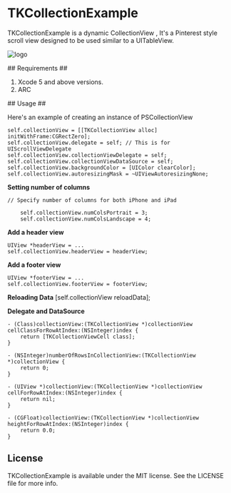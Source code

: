 TKCollectionExample
===================

TKCollectionExample is a dynamic CollectionView , It's a Pinterest style scroll view designed to be used similar to a UITableView.


![logo](http://i.imgur.com/3sqnJkc.png)

## Requirements ##

1) Xcode 5 and above versions.
2) ARC


## Usage ##

Here's an example of creating an instance of PSCollectionView

    self.collectionView = [[TKCollectionView alloc] initWithFrame:CGRectZero];
    self.collectionView.delegate = self; // This is for UIScrollViewDelegate
    self.collectionView.collectionViewDelegate = self;
    self.collectionView.collectionViewDataSource = self;
    self.collectionView.backgroundColor = [UIColor clearColor];
    self.collectionView.autoresizingMask = ~UIViewAutoresizingNone;

**Setting number of columns**

    // Specify number of columns for both iPhone and iPad
    
        self.collectionView.numColsPortrait = 3;
        self.collectionView.numColsLandscape = 4;
   

**Add a header view**

    UIView *headerView = ...
    self.collectionView.headerView = headerView;

**Add a footer view**

    UIView *footerView = ...
    self.collectionView.footerView = footerView;
    
**Reloading Data**
    [self.collectionView reloadData];

**Delegate and DataSource**

    - (Class)collectionView:(TKCollectionView *)collectionView cellClassForRowAtIndex:(NSInteger)index {
        return [TKCollectionViewCell class];
    }

    - (NSInteger)numberOfRowsInCollectionView:(TKCollectionView *)collectionView {
        return 0;
    }

    - (UIView *)collectionView:(TKCollectionView *)collectionView cellForRowAtIndex:(NSInteger)index {
        return nil;
    }

    - (CGFloat)collectionView:(TKCollectionView *)collectionView heightForRowAtIndex:(NSInteger)index {
        return 0.0;
    }

License
---
TKCollectionExample is available under the MIT license. See the LICENSE file for more info.

